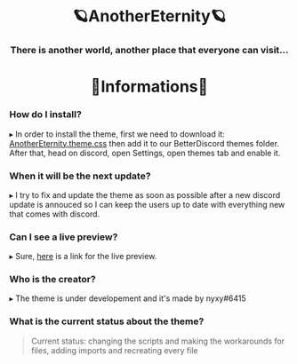 <div align="center">

# 🪐AnotherEternity🪐

### There is another world, another place that everyone can visit...

# 🌠Informations🌠

</div>

### How do I install?

▸ In order to install the theme, first we need to download it: [AnotherEternity.theme.css](https://downgit.github.io/#/home?url=https://github.com/xy-nyxy/AnotherEternity/blob/main/AnotherEternity.theme.css) then add it to our BetterDiscord themes folder. After that, head on discord, open Settings, open themes tab and enable it.

### When it will be the next update?

▸ I try to fix and update the theme as soon as possible after a new discord update is annouced so I can keep the users up to date with everything new that comes with discord.

### Can I see a live preview? 

▸ Sure, [here](https://gibbu.github.io/ThemePreview/?file=https://xy-nyxy.github.io/AnotherEternity/source.css) is a link for the live preview.

### Who is the creator?

▸ The theme is under developement and it's made by nyxy#6415

### What is the current status about the theme?

> Current status: changing the scripts and making the workarounds for files, adding imports and recreating every file
